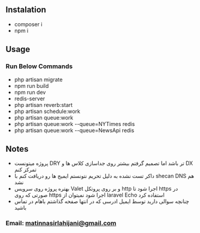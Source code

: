 
## Instalation

- composer i
- npm i


## Usage

### Run Below Commands
- php artisan migrate
- npm run build
- npm run dev
- redis-server
- php artisan reverb:start
- php artisan schedule:work
- php artisan queue:work
- php artisan queue:work --queue=NYTimes redis
- php artisan queue:work --queue=NewsApi redis

## Notes

- پروژه میتونست DRY تر باشد اما تصمیم گرفتم بیشتر روی جداسازی کلاس ها و DX تمرکز کنم
- داکر تست نشده به دلیل تحریم نتونستم ایمیج ها رو دریافت کنم با shecan DNS هم نشد
- بهتره پروژه روی سرویس Valet و بر روی پروتکل http اجرا شود تا https در صورتی که روی https اجرا شود نمیتوان از laravel Echo استفاده کرد
- چنانچه سوالی دارید توسط ایمیل ادرسی که در انتها صفحه گذاشتم باهام در تماس باشید

### Email: [matinnasirlahijani@gmail.com](mailto:matinnasirlahijani@gmail.com)
